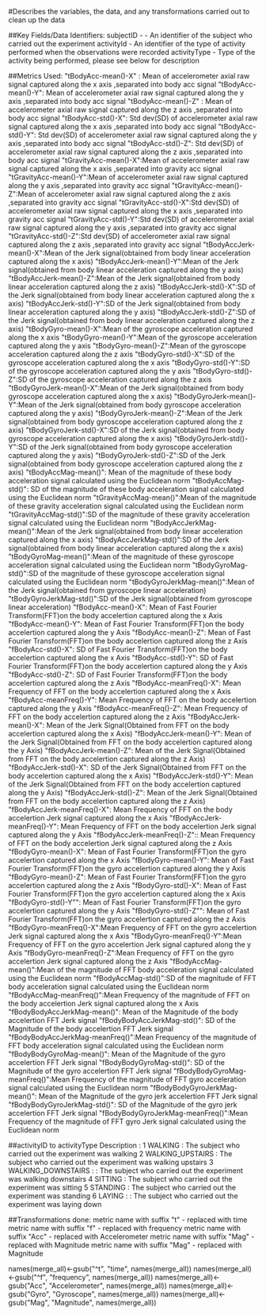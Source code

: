 #Describes the variables, the data, and any transformations carried out to clean up the data 

##Key Fields/Data Identifiers:
subjectID - - An identifier of the subject who carried out the experiment
activityId - An identifier of the type of activity performed when the observations were recorded
activityType - Type of the activity being performed, please see below for description

##Metrics Used:
"tBodyAcc-mean()-X" : Mean of accelerometer axial raw signal captured along the x axis ,separated into body acc signal
"tBodyAcc-mean()-Y": Mean of accelerometer axial raw signal captured along the y axis ,separated into body acc signal
"tBodyAcc-mean()-Z" : Mean of accelerometer axial raw signal captured along the z axis ,separated into body acc signal
"tBodyAcc-std()-X": Std dev(SD) of accelerometer axial raw signal captured along the x axis ,separated into body acc signal
"tBodyAcc-std()-Y": Std dev(SD) of accelerometer axial raw signal captured along the y axis ,separated into body acc signal
"tBodyAcc-std()-Z": Std dev(SD) of accelerometer axial raw signal captured along the z axis ,separated into body acc signal
"tGravityAcc-mean()-X":Mean of accelerometer axial raw signal captured along the x axis ,separated into gravity acc signal
"tGravityAcc-mean()-Y":Mean of accelerometer axial raw signal captured along the y axis ,separated into gravity acc signal
"tGravityAcc-mean()-Z":Mean of accelerometer axial raw signal captured along the z axis ,separated into gravity acc signal
"tGravityAcc-std()-X":Std dev(SD) of accelerometer axial raw signal captured along the x axis ,separated into gravity acc signal
"tGravityAcc-std()-Y":Std dev(SD) of accelerometer axial raw signal captured along the y axis ,separated into gravity acc signal
"tGravityAcc-std()-Z":Std dev(SD) of accelerometer axial raw signal captured along the z axis ,separated into gravity acc signal
"tBodyAccJerk-mean()-X":Mean of the Jerk signal(obtained from body linear acceleration captured along the x axis)
"tBodyAccJerk-mean()-Y":Mean of the Jerk signal(obtained from body linear acceleration captured along the y axis)
"tBodyAccJerk-mean()-Z":Mean of the Jerk signal(obtained from body linear acceleration captured along the z axis)
"tBodyAccJerk-std()-X":SD of the Jerk signal(obtained from body linear acceleration captured along the x axis)
"tBodyAccJerk-std()-Y":SD of the Jerk signal(obtained from body linear acceleration captured along the y axis)
"tBodyAccJerk-std()-Z":SD of the Jerk signal(obtained from body linear acceleration captured along the z axis)
"tBodyGyro-mean()-X":Mean of the gyroscope acceleration captured along the x axis
"tBodyGyro-mean()-Y":Mean of the gyroscope acceleration captured along the y axis
"tBodyGyro-mean()-Z":Mean of the gyroscope acceleration captured along the z axis
"tBodyGyro-std()-X":SD of the gyroscope acceleration captured along the x axis
"tBodyGyro-std()-Y":SD of the gyroscope acceleration captured along the y axis
"tBodyGyro-std()-Z":SD of the gyroscope acceleration captured along the z axis
"tBodyGyroJerk-mean()-X":Mean of the Jerk signal(obtained from body gyroscope acceleration captured along the x axis)
"tBodyGyroJerk-mean()-Y":Mean of the Jerk signal(obtained from body gyroscope acceleration captured along the y axis)
"tBodyGyroJerk-mean()-Z":Mean of the Jerk signal(obtained from body gyroscope acceleration captured along the z axis)
"tBodyGyroJerk-std()-X":SD of the Jerk signal(obtained from body gyroscope acceleration captured along the x axis)
"tBodyGyroJerk-std()-Y":SD of the Jerk signal(obtained from body gyroscope acceleration captured along the y axis)
"tBodyGyroJerk-std()-Z":SD of the Jerk signal(obtained from body gyroscope acceleration captured along the z axis)
"tBodyAccMag-mean()": Mean of the magnitude of these body acceleration signal calculated using the Euclidean norm
"tBodyAccMag-std()": SD of the magnitude of these body acceleration signal calculated using the Euclidean norm
"tGravityAccMag-mean()":Mean of the magnitude of these gravity acceleration signal calculated using the Euclidean norm
"tGravityAccMag-std()":SD of the magnitude of these gravity acceleration signal calculated using the Euclidean norm
"tBodyAccJerkMag-mean()":Mean of the Jerk signal(obtained from body linear acceleration captured along the x axis)
"tBodyAccJerkMag-std()":SD of the Jerk signal(obtained from body linear acceleration captured along the x axis)
"tBodyGyroMag-mean()":Mean of the magnitude of these gyroscope acceleration signal calculated using the Euclidean norm
"tBodyGyroMag-std()":SD of the magnitude of these gyroscope acceleration signal calculated using the Euclidean norm
"tBodyGyroJerkMag-mean()":Mean of the Jerk signal(obtained from gyroscope linear acceleration)
"tBodyGyroJerkMag-std()":SD of the Jerk signal(obtained from gyroscope linear acceleration)
"fBodyAcc-mean()-X": Mean of Fast Fourier Transform(FFT)on the body accelertion captured along the x Axis
"fBodyAcc-mean()-Y": Mean of Fast Fourier Transform(FFT)on the body accelertion captured along the y Axis
"fBodyAcc-mean()-Z": Mean of Fast Fourier Transform(FFT)on the body accelertion captured along the z Axis
"fBodyAcc-std()-X": SD of Fast Fourier Transform(FFT)on the body accelertion captured along the x Axis
"fBodyAcc-std()-Y": SD of Fast Fourier Transform(FFT)on the body accelertion captured along the y Axis
"fBodyAcc-std()-Z": SD of Fast Fourier Transform(FFT)on the body accelertion captured along the z Axis
"fBodyAcc-meanFreq()-X": Mean Frequency of FFT on the body accelertion captured along the x Axis
"fBodyAcc-meanFreq()-Y": Mean Frequency of FFT  on the body accelertion captured along the y Axis
"fBodyAcc-meanFreq()-Z": Mean Frequency of FFT  on the body accelertion captured along the z Axis
"fBodyAccJerk-mean()-X": Mean of the Jerk Signal(Obtained from FFT on the body accelertion captured along the x Axis)
"fBodyAccJerk-mean()-Y": Mean of the Jerk Signal(Obtained from FFT on the body accelertion captured along the y Axis)
"fBodyAccJerk-mean()-Z": Mean of the Jerk Signal(Obtained from FFT on the body accelertion captured along the z Axis)
"fBodyAccJerk-std()-X": SD of the Jerk Signal(Obtained from FFT on the body accelertion captured along the x Axis)
"fBodyAccJerk-std()-Y": Mean of the Jerk Signal(Obtained from FFT on the body accelertion captured along the y Axis)
"fBodyAccJerk-std()-Z": Mean of the Jerk Signal(Obtained from FFT on the body accelertion captured along the z Axis)
"fBodyAccJerk-meanFreq()-X": Mean Frequency of FFT on the body accelertion Jerk signal captured along the x Axis
"fBodyAccJerk-meanFreq()-Y": Mean Frequency of FFT on the body accelertion Jerk signal captured along the y Axis
"fBodyAccJerk-meanFreq()-Z":: Mean Frequency of FFT on the body accelertion Jerk signal captured along the z Axis
"fBodyGyro-mean()-X": Mean of Fast Fourier Transform(FFT)on the gyro accelertion captured along the x Axis
"fBodyGyro-mean()-Y": Mean of Fast Fourier Transform(FFT)on the gyro accelertion captured along the y Axis
"fBodyGyro-mean()-Z": Mean of Fast Fourier Transform(FFT)on the gyro accelertion captured along the z Axis
"fBodyGyro-std()-X": Mean of Fast Fourier Transform(FFT)on the gyro accelertion captured along the x Axis
"fBodyGyro-std()-Y"": Mean of Fast Fourier Transform(FFT)on the gyro accelertion captured along the y Axis
"fBodyGyro-std()-Z"": Mean of Fast Fourier Transform(FFT)on the gyro accelertion captured along the z Axis
"fBodyGyro-meanFreq()-X":Mean Frequency of FFT on the gyro accelertion Jerk signal captured along the x Axis
"fBodyGyro-meanFreq()-Y":Mean Frequency of FFT on the gyro accelertion Jerk signal captured along the y Axis
"fBodyGyro-meanFreq()-Z":Mean Frequency of FFT on the gyro accelertion Jerk signal captured along the z Axis
"fBodyAccMag-mean()":Mean of the magnitude of FFT body acceleration signal calculated using the Euclidean norm
"fBodyAccMag-std()":SD of the magnitude of FFT body acceleration signal calculated using the Euclidean norm
"fBodyAccMag-meanFreq()":Mean Frequency of the magnitude of FFT on the body accelertion Jerk signal captured along the x Axis
"fBodyBodyAccJerkMag-mean()": Mean of the Magnitude of the body accelertion FFT Jerk signal
"fBodyBodyAccJerkMag-std()": SD of the Magnitude of the body accelertion FFT Jerk signal
"fBodyBodyAccJerkMag-meanFreq()":Mean Frequency of the magnitude of FFT body acceleration signal calculated using the Euclidean norm
"fBodyBodyGyroMag-mean()": Mean of the Magnitude of the gyro accelertion FFT Jerk signal
"fBodyBodyGyroMag-std()": SD of the Magnitude of the gyro accelertion FFT Jerk signal
"fBodyBodyGyroMag-meanFreq()":Mean Frequency of the magnitude of FFT gyro acceleration signal calculated using the Euclidean norm
"fBodyBodyGyroJerkMag-mean()": Mean of the Magnitude of the gyro jerk accelertion FFT Jerk signal
"fBodyBodyGyroJerkMag-std()": SD of the Magnitude of the gyro jerk accelertion FFT Jerk signal
"fBodyBodyGyroJerkMag-meanFreq()":Mean Frequency of the magnitude of FFT gyro Jerk signal calculated using the Euclidean norm

##activityID to activityType Description :
1 WALKING : The subject who carried out the experiment was walking
2 WALKING_UPSTAIRS : The subject who carried out the experiment was walking upstairs
3 WALKING_DOWNSTAIRS : : The subject who carried out the experiment was walking downstairs
4 SITTING : The subject who carried out the experiment was sitting
5 STANDING : The subject who carried out the experiment was standing
6 LAYING : : The subject who carried out the experiment was laying down


##Transformations done:
metric name with suffix "t" - replaced with time
metric name with suffix "f" - replaced with frequency
metric name with suffix "Acc" - replaced with Accelerometer
metric name with suffix "Mag" - replaced with Magnitude
metric name with suffix "Mag" - replaced with Magnitude


names(merge_all)<-gsub("^t", "time", names(merge_all))
names(merge_all)<-gsub("^f", "frequency", names(merge_all))
names(merge_all)<-gsub("Acc", "Accelerometer", names(merge_all))
names(merge_all)<-gsub("Gyro", "Gyroscope", names(merge_all))
names(merge_all)<-gsub("Mag", "Magnitude", names(merge_all))












